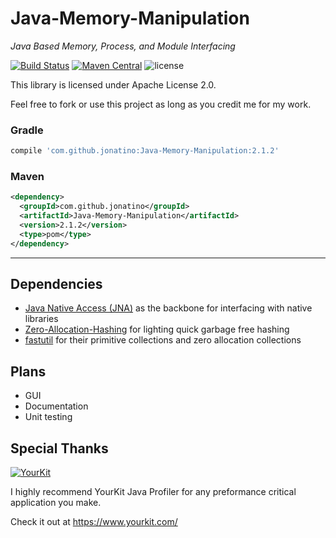 # Java-Memory-Manipulation
_Java Based Memory, Process, and Module Interfacing_

[![Build Status](https://travis-ci.org/Jonatino/Java-Memory-Manipulation.svg?branch=master)](https://travis-ci.org/Jonatino/Java-Memory-Manipulation)
[![Maven Central](https://maven-badges.herokuapp.com/maven-central/com.github.jonatino/Java-Memory-Manipulation/badge.svg)](https://maven-badges.herokuapp.com/maven-central/com.github.jonatino/Java-Memory-Manipulation)
![license](https://img.shields.io/github/license/Jonatino/Java-Memory-Manipulation.svg?style=flat)

This library is licensed under Apache License 2.0.

Feel free to fork or use this project as long as you credit me for my work.

### Gradle
```groovy
compile 'com.github.jonatino:Java-Memory-Manipulation:2.1.2'
```

### Maven
```xml
<dependency>
  <groupId>com.github.jonatino</groupId>
  <artifactId>Java-Memory-Manipulation</artifactId>
  <version>2.1.2</version>
  <type>pom</type>
</dependency>
```

---

## Dependencies
- [Java Native Access (JNA)](https://github.com/java-native-access/jna) as the backbone for interfacing with native libraries
- [Zero-Allocation-Hashing](https://github.com/OpenHFT/Zero-Allocation-Hashing) for lighting quick garbage free hashing
- [fastutil](https://github.com/vigna/fastutil) for their primitive collections and zero allocation collections

## Plans
 - GUI
 - Documentation
 - Unit testing
 
## Special Thanks
[![YourKit](https://www.yourkit.com/images/yklogo.png)](https://www.yourkit.com/java/profiler/index.jsp)

I highly recommend YourKit Java Profiler for any preformance critical application you make.

Check it out at https://www.yourkit.com/
